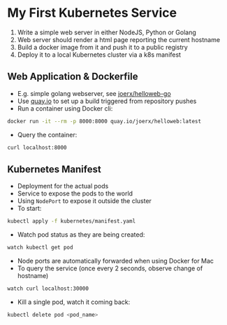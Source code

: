# My First Kubernetes Service

1. Write a simple web server in either NodeJS, Python or Golang
1. Web server should render a html page reporting the current hostname
1. Build a docker image from it and push it to a public registry
1. Deploy it to a local Kubernetes cluster via a k8s manifest

## Web Application & Dockerfile

- E.g. simple golang webserver, see [joerx/helloweb-go](https://github.com/joerx/helloweb-go)
- Use [quay.io](https://quay.io/) to set up a build triggered from repository pushes
- Run a container using Docker cli:

```sh
docker run -it --rm -p 8000:8000 quay.io/joerx/helloweb:latest
```

- Query the container:

```sh
curl localhost:8000
```

## Kubernetes Manifest

- Deployment for the actual pods
- Service to expose the pods to the world
- Using `NodePort` to expose it outside the cluster
- To start:

```sh
kubectl apply -f kubernetes/manifest.yaml
```

- Watch pod status as they are being created:

```sh
watch kubectl get pod
```

- Node ports are automatically forwarded when using Docker for Mac
- To query the service (once every 2 seconds, observe change of hostname)

```sh
watch curl localhost:30000
```

- Kill a single pod, watch it coming back:

```sh
kubectl delete pod <pod_name>
```
